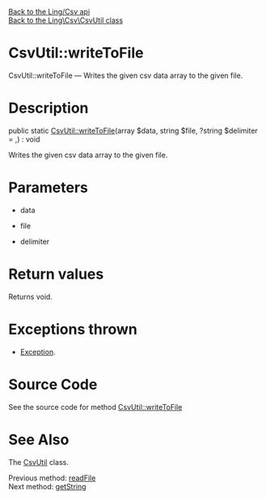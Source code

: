 [Back to the Ling/Csv api](https://github.com/lingtalfi/Csv/blob/master/doc/api/Ling/Csv.md)<br>
[Back to the Ling\Csv\CsvUtil class](https://github.com/lingtalfi/Csv/blob/master/doc/api/Ling/Csv/CsvUtil.md)


CsvUtil::writeToFile
================



CsvUtil::writeToFile — Writes the given csv data array to the given file.




Description
================


public static [CsvUtil::writeToFile](https://github.com/lingtalfi/Csv/blob/master/doc/api/Ling/Csv/CsvUtil/writeToFile.md)(array $data, string $file, ?string $delimiter = ,) : void




Writes the given csv data array to the given file.




Parameters
================


- data

    

- file

    

- delimiter

    


Return values
================

Returns void.


Exceptions thrown
================

- [Exception](http://php.net/manual/en/class.exception.php).&nbsp;







Source Code
===========
See the source code for method [CsvUtil::writeToFile](https://github.com/lingtalfi/Csv/blob/master/CsvUtil.php#L53-L61)


See Also
================

The [CsvUtil](https://github.com/lingtalfi/Csv/blob/master/doc/api/Ling/Csv/CsvUtil.md) class.

Previous method: [readFile](https://github.com/lingtalfi/Csv/blob/master/doc/api/Ling/Csv/CsvUtil/readFile.md)<br>Next method: [getString](https://github.com/lingtalfi/Csv/blob/master/doc/api/Ling/Csv/CsvUtil/getString.md)<br>

